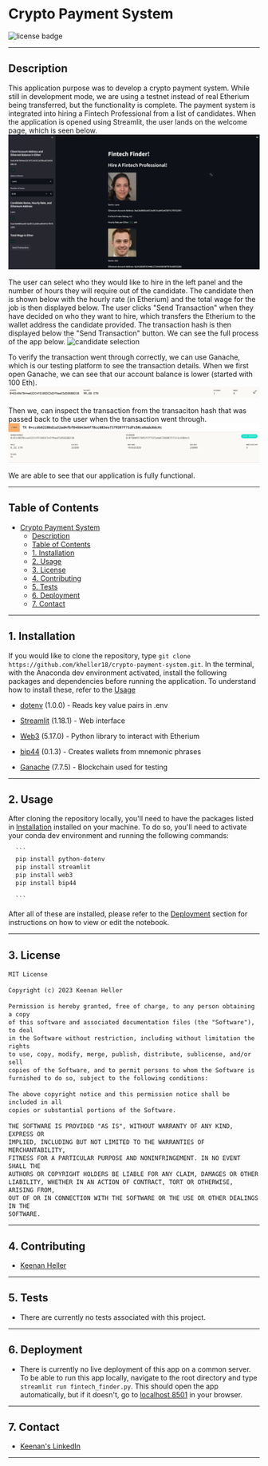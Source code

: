 # Crypto Payment System

![license badge](https://shields.io/badge/license-mit-blue)

---

## Description
This application purpose was to develop a crypto payment system. While still in development mode, we are using a testnet instead of real Etherium being transferred, but the functionality is complete.  The payment system is integrated into hiring a Fintech Professional from a list of candidates. When the application is opened using Streamlit, the user lands on the welcome page, which is seen below.
![home page](Images/app/home_page.png)

The user can select who they would like to hire in the left panel and the number of hours they will require out of the candidate. The candidate then is shown below with the hourly rate (in Etherium) and the total wage for the job is then displayed below. The user clicks "Send Transaction" when they have decided on who they want to hire, which transfers the Etherium to the wallet address the candidate provided. The transaction hash is then displayed below the "Send Transaction" button. We can see the full process of the app below.
![candidate selection](Gifs/send-transaction.gif)

To verify the transaction went through correctly, we can use Ganache, which is our testing platform to see the transaction details. When we first open Ganache, we can see that our account balance is lower (started with 100 Eth).
![eth balance](Images/app/eth_balance.png)

Then we, can inspect the transaction from the transaciton hash that was passed back to the user when the transaction went through.
![transaction details](Images/app/transaction_details.png)

We are able to see that our application is fully functional.

---

## Table of Contents
- [Crypto Payment System](#crypto-payment-system)
  - [Description](#description)
  - [Table of Contents](#table-of-contents)
  - [1. Installation](#1-installation)
  - [2. Usage](#2-usage)
  - [3. License](#3-license)
  - [4. Contributing](#4-contributing)
  - [5. Tests](#5-tests)
  - [6. Deployment](#6-deployment)
  - [7. Contact](#7-contact)

---

## 1. Installation

  If you would like to clone the repository, type `git clone https://github.com/kheller18/crypto-payment-system.git`. In the terminal, with the Anaconda dev environment activated, install the following packages and dependencies before running the application. To understand how to install these, refer to the [Usage](#2-usage)

  * [dotenv](https://pypi.org/project/python-dotenv/) (1.0.0) - Reads key value pairs in .env

  * [Streamlit](https://streamlit.io/) (1.18.1) - Web interface

  * [Web3](https://web3py.readthedocs.io/en/v5/) (5.17.0) - Python library to interact with Etherium

  * [bip44](https://pypi.org/project/bip44/) (0.1.3) - Creates wallets from mnemonic phrases

  * [Ganache](https://trufflesuite.com/ganache/) (7.7.5) - Blockchain used for testing


---

## 2. Usage

  After cloning the repository locally, you'll need to have the packages listed in [Installation](#1-installation) installed on your machine. To do so, you'll need to activate your conda dev environment and running the following commands:

      ```
      pip install python-dotenv
      pip install streamlit
      pip install web3
      pip install bip44

      ```

  After all of these are installed, please refer to the [Deployment](#6-deployment) section for instructions on how to view or edit the notebook.

---

## 3. License
  ```
  MIT License

  Copyright (c) 2023 Keenan Heller

  Permission is hereby granted, free of charge, to any person obtaining a copy
  of this software and associated documentation files (the "Software"), to deal
  in the Software without restriction, including without limitation the rights
  to use, copy, modify, merge, publish, distribute, sublicense, and/or sell
  copies of the Software, and to permit persons to whom the Software is
  furnished to do so, subject to the following conditions:

  The above copyright notice and this permission notice shall be included in all
  copies or substantial portions of the Software.

  THE SOFTWARE IS PROVIDED "AS IS", WITHOUT WARRANTY OF ANY KIND, EXPRESS OR
  IMPLIED, INCLUDING BUT NOT LIMITED TO THE WARRANTIES OF MERCHANTABILITY,
  FITNESS FOR A PARTICULAR PURPOSE AND NONINFRINGEMENT. IN NO EVENT SHALL THE
  AUTHORS OR COPYRIGHT HOLDERS BE LIABLE FOR ANY CLAIM, DAMAGES OR OTHER
  LIABILITY, WHETHER IN AN ACTION OF CONTRACT, TORT OR OTHERWISE, ARISING FROM,
  OUT OF OR IN CONNECTION WITH THE SOFTWARE OR THE USE OR OTHER DEALINGS IN THE
  SOFTWARE.
  ```
---

## 4. Contributing

  + [Keenan Heller](https://github.com/kheller18)

---

## 5. Tests

  + There are currently no tests associated with this project.

---

## 6. Deployment
  + There is currently no live deployment of this app on a common server. To be able to run this app locally, navigate to the root directory and type `streamlit run fintech_finder.py`. This should open the app automatically, but if it doesn't, go to [localhost 8501](http://localhost:8501/) in your browser.

---

## 7. Contact

  + [Keenan's LinkedIn](https://www.linkedin.com/in/keenanheller/)

---
